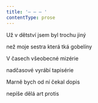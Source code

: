 ```yaml
---
title: '– – – '
contentType: prose
---
```


Už v dětství jsem byl trochu jiný

než moje sestra která tká gobelíny

V časech všeobecné mizérie

nadčasové vyrábí tapisérie

Marně bych od ní čekal dopis

nepíše dělá art protis
